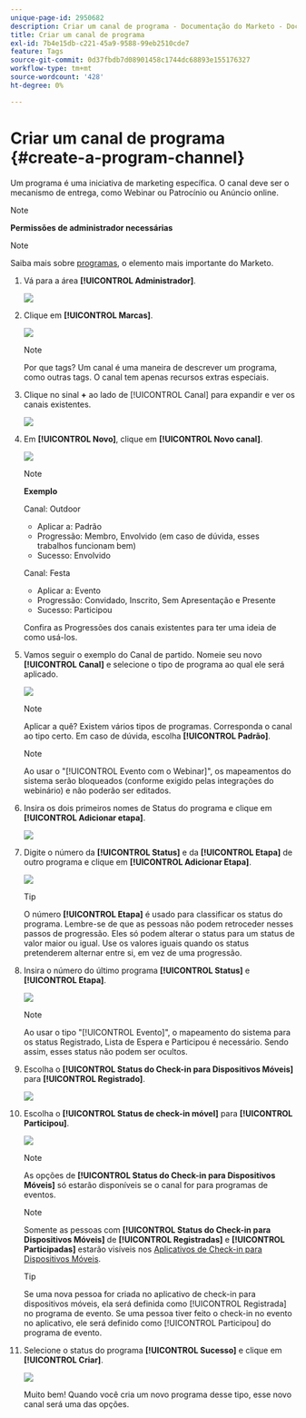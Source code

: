 ```yaml
---
unique-page-id: 2950682
description: Criar um canal de programa - Documentação do Marketo - Documentação do produto
title: Criar um canal de programa
exl-id: 7b4e15db-c221-45a9-9588-99eb2510cde7
feature: Tags
source-git-commit: 0d37fbdb7d08901458c1744dc68893e155176327
workflow-type: tm+mt
source-wordcount: '428'
ht-degree: 0%

---
```


# Criar um canal de programa {#create-a-program-channel}

Um programa é uma iniciativa de marketing específica. O canal deve ser o mecanismo de entrega, como Webinar ou Patrocínio ou Anúncio online.

>[!NOTE]
>
>**Permissões de administrador necessárias**

>[!NOTE]
>
>Saiba mais sobre [programas](/help/marketo/product-docs/core-marketo-concepts/programs/creating-programs/understanding-programs.md), o elemento mais importante do Marketo.

1. Vá para a área **[!UICONTROL Administrador]**.

   ![](assets/create-a-program-channel-1.png)

1. Clique em **[!UICONTROL Marcas]**.

   ![](assets/create-a-program-channel-2.png)

   >[!NOTE]
   >
   >Por que tags? Um canal é uma maneira de descrever um programa, como outras tags. O canal tem apenas recursos extras especiais.

1. Clique no sinal **+** ao lado de [!UICONTROL Canal] para expandir e ver os canais existentes.

   ![](assets/create-a-program-channel-3.png)

1. Em **[!UICONTROL Novo]**, clique em **[!UICONTROL Novo canal]**.

   ![](assets/create-a-program-channel-4.png)

   >[!NOTE]
   >
   >**Exemplo**
   >
   >Canal: Outdoor
   >
   >* Aplicar a: Padrão
   >* Progressão: Membro, Envolvido (em caso de dúvida, esses trabalhos funcionam bem)
   >* Sucesso: Envolvido
   >
   >Canal: Festa
   >
   >* Aplicar a: Evento
   >* Progressão: Convidado, Inscrito, Sem Apresentação e Presente
   >* Sucesso: Participou
   >
   >Confira as Progressões dos canais existentes para ter uma ideia de como usá-los.

1. Vamos seguir o exemplo do Canal de partido. Nomeie seu novo **[!UICONTROL Canal]** e selecione o tipo de programa ao qual ele será aplicado.

   ![](assets/create-a-program-channel-5.png)

   >[!NOTE]
   >
   >Aplicar a quê? Existem vários tipos de programas. Corresponda o canal ao tipo certo. Em caso de dúvida, escolha **[!UICONTROL Padrão]**.

   >[!NOTE]
   >
   >Ao usar o &quot;[!UICONTROL Evento com o Webinar]&quot;, os mapeamentos do sistema serão bloqueados (conforme exigido pelas integrações do webinário) e não poderão ser editados.

1. Insira os dois primeiros nomes de Status do programa e clique em **[!UICONTROL Adicionar etapa]**.

   ![](assets/create-a-program-channel-6.png)

1. Digite o número da **[!UICONTROL Status]** e da **[!UICONTROL Etapa]** de outro programa e clique em **[!UICONTROL Adicionar Etapa]**.

   ![](assets/create-a-program-channel-7.png)

   >[!TIP]
   >
   >O número **[!UICONTROL Etapa]** é usado para classificar os status do programa. Lembre-se de que as pessoas não podem retroceder nesses passos de progressão. Eles só podem alterar o status para um status de valor maior ou igual. Use os valores iguais quando os status pretenderem alternar entre si, em vez de uma progressão.

1. Insira o número do último programa **[!UICONTROL Status]** e **[!UICONTROL Etapa]**.

   ![](assets/create-a-program-channel-8.png)

   >[!NOTE]
   >
   >Ao usar o tipo &quot;[!UICONTROL Evento]&quot;, o mapeamento do sistema para os status Registrado, Lista de Espera e Participou é necessário. Sendo assim, esses status não podem ser ocultos.

1. Escolha o **[!UICONTROL Status do Check-in para Dispositivos Móveis]** para **[!UICONTROL Registrado]**.

   ![](assets/create-a-program-channel-9.png)

1. Escolha o **[!UICONTROL Status de check-in móvel]** para **[!UICONTROL Participou]**.

   ![](assets/create-a-program-channel-10.png)

   >[!NOTE]
   >
   >As opções de **[!UICONTROL Status do Check-in para Dispositivos Móveis]** só estarão disponíveis se o canal for para programas de eventos.

   >[!NOTE]
   >
   >Somente as pessoas com **[!UICONTROL Status do Check-in para Dispositivos Móveis]** de **[!UICONTROL Registradas]** e **[!UICONTROL Participadas]** estarão visíveis nos [Aplicativos de Check-in para Dispositivos Móveis](/help/marketo/product-docs/core-marketo-concepts/mobile-apps/event-check-in/event-check-in-overview.md).

   >[!TIP]
   >
   >Se uma nova pessoa for criada no aplicativo de check-in para dispositivos móveis, ela será definida como [!UICONTROL Registrada] no programa de evento. Se uma pessoa tiver feito o check-in no evento no aplicativo, ele será definido como [!UICONTROL Participou] do programa de evento.

1. Selecione o status do programa **[!UICONTROL Sucesso]** e clique em **[!UICONTROL Criar]**.

   ![](assets/create-a-program-channel-11.png)

   Muito bem! Quando você cria um novo programa desse tipo, esse novo canal será uma das opções.
